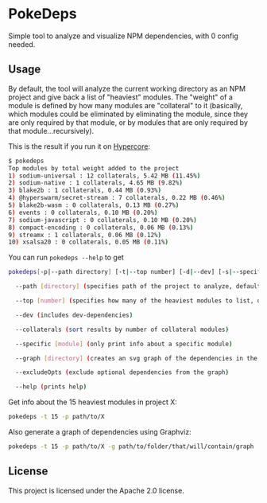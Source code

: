 # PokeDeps

Simple tool to analyze and visualize NPM dependencies, with 0 config needed.

## Usage

By default, the tool will analyze the current working directory as an NPM project and give back a list of "heaviest" modules.
The "weight" of a module is defined by how many modules are "collateral" to it (basically, which modules could be eliminated by eliminating the module, since they are only required by that module, or by modules that are only required by that module...recursively).

This is the result if you run it on [Hypercore](https://github.com/holepunchto/hypercore):

```bash
$ pokedeps
Top modules by total weight added to the project
1) sodium-universal : 12 collaterals, 5.42 MB (11.45%)
2) sodium-native : 1 collaterals, 4.65 MB (9.82%)
3) blake2b : 1 collaterals, 0.44 MB (0.93%)
4) @hyperswarm/secret-stream : 7 collaterals, 0.22 MB (0.46%)
5) blake2b-wasm : 0 collaterals, 0.13 MB (0.27%)
6) events : 0 collaterals, 0.10 MB (0.20%)
7) sodium-javascript : 0 collaterals, 0.10 MB (0.20%)
8) compact-encoding : 0 collaterals, 0.06 MB (0.13%)
9) streamx : 1 collaterals, 0.06 MB (0.12%)
10) xsalsa20 : 0 collaterals, 0.05 MB (0.11%)
```

You can run `pokedeps --help` to get

```bash
pokedeps[-p|--path directory] [-t|--top number] [-d|--dev] [-s|--specific module] [-g|--graph directory] [-e|--excludeOpts] [-h|--help]

  --path [directory] (specifies path of the project to analyze, default is current working directory)

  --top [number] (specifies how many of the heaviest modules to list, default is 10)

  --dev (includes dev-dependencies)

  --collaterals (sort results by number of collateral modules)

  --specific [module] (only print info about a specific module)

  --graph [directory] (creates an svg graph of the dependencies in the target directory)

  --excludeOpts (exclude optional dependencies from the graph)

  --help (prints help)
```

Get info about the 15 heaviest modules in project X:

```bash
pokedeps -t 15 -p path/to/X
```

Also generate a graph of dependencies using Graphviz:

```bash
pokedeps -t 15 -p path/to/X -g path/to/folder/that/will/contain/graph
```

## License

This project is licensed under the Apache 2.0 license.
